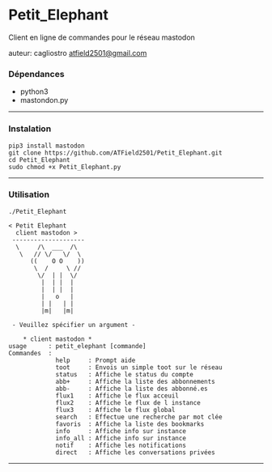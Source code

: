 # Petit_Elephant
Client en ligne de commandes pour le réseau mastodon

auteur: cagliostro <atfield2501@gmail.com>

### Dépendances

* python3
* mastondon.py
---

### Instalation

```shell
pip3 install mastodon
git clone https://github.com/ATField2501/Petit_Elephant.git
cd Petit_Elephant
sudo chmod +x Petit_Elephant.py

```
---

### Utilisation

``` shell
./Petit_Elephant

< Petit Elephant     
  client mastodon >  
 --------------------
  \     /\  ___  /\  
   \   // \/   \/  \ 
      ((    O O    ))
       \  /     \ // 
        \/  | |  \/  
         |  | |  |   
         |  | |  |   
         |   o   |   
         | |   | |   
         |m|   |m|   

 - Veuillez spécifier un argument - 

    * client mastodon *
usage      : petit_elephant [commande]
Commandes  :
             help     : Prompt aide
             toot     : Envois un simple toot sur le réseau
             status   : Affiche le status du compte
             abb+     : Affiche la liste des abbonnements
             abb-     : Affiche la liste des abbonné.es
             flux1    : Affiche le flux acceuil
             flux2    : Affiche le flux de l instance
             flux3    : Affiche le flux global
             search   : Effectue une recherche par mot clée
             favoris  : Affiche la liste des bookmarks
             info     : Affiche info sur instance
             info_all : Affiche info sur instance
             notif    : Affiche les notifications
             direct   : Affiche les conversations privées

```
---
